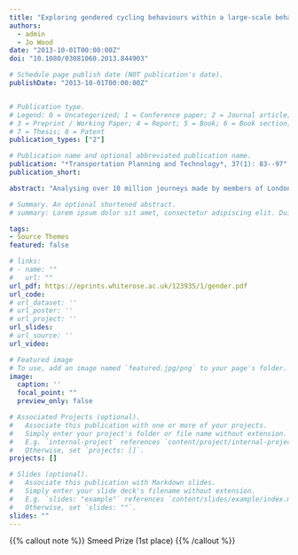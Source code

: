 ```yaml
---
title: "Exploring gendered cycling behaviours within a large-scale behavioural data-set"
authors:
  - admin
  - Jo Wood
date: "2013-10-01T00:00:00Z"
doi: "10.1080/03081060.2013.844903"

# Schedule page publish date (NOT publication's date).
publishDate: "2013-10-01T00:00:00Z"


# Publication type.
# Legend: 0 = Uncategorized; 1 = Conference paper; 2 = Journal article;
# 3 = Preprint / Working Paper; 4 = Report; 5 = Book; 6 = Book section;
# 7 = Thesis; 8 = Patent
publication_types: ["2"]

# Publication name and optional abbreviated publication name.
publication: "*Transportation Planning and Technology*, 37(1): 83--97"
publication_short:

abstract: "Analysing over 10 million journeys made by members of London's Cycle Hire Scheme, we find that female customers' usage characteristics are demonstrably different from those of male customers. Usage at weekends and within London's parks characterises women's journeys, whereas for men, a commuting function is more clearly identified. Some of these variations are explained by geo-demographic differences and by an atypical period of usage during the first three months after the scheme's launch. Controlling for each of these variables brings some convergence between men and women. However, many differences are preserved. Studying the spatio-temporal context under which journeys are made, we find that women's journeys are highly spatially structured. Even when making utilitarian cycle trips, routes that involve large, multi-lane roads are comparatively rare, and instead female cyclists preferentially select areas of the city associated with slower traffic streets and with cycle routes slightly offset from major roads."

# Summary. An optional shortened abstract.
# summary: Lorem ipsum dolor sit amet, consectetur adipiscing elit. Duis posuere tellus ac convallis placerat. Proin tincidunt magna sed ex sollicitudin condimentum.

tags:
- Source Themes
featured: false

# links:
# - name: ""
#   url: ""
url_pdf: https://eprints.whiterose.ac.uk/123935/1/gender.pdf
url_code:
# url_dataset: ''
# url_poster: ''
# url_project: ''
url_slides:
# url_source: ''
url_video:

# Featured image
# To use, add an image named `featured.jpg/png` to your page's folder.
image:
  caption: ''
  focal_point: ""
  preview_only: false

# Associated Projects (optional).
#   Associate this publication with one or more of your projects.
#   Simply enter your project's folder or file name without extension.
#   E.g. `internal-project` references `content/project/internal-project/index.md`.
#   Otherwise, set `projects: []`.
projects: []

# Slides (optional).
#   Associate this publication with Markdown slides.
#   Simply enter your slide deck's filename without extension.
#   E.g. `slides: "example"` references `content/slides/example/index.md`.
#   Otherwise, set `slides: ""`.
slides: ""
---
```


{{% callout note %}}
Smeed Prize (1st place)
{{% /callout %}}
